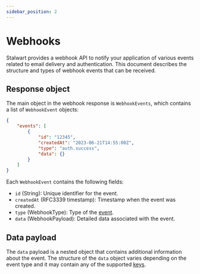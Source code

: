 ```yaml
---
sidebar_position: 2
---
```


# Webhooks

Stalwart provides a webhook API to notify your application of various events related to email delivery and authentication. This document describes the structure and types of webhook events that can be received.

## Response object

The main object in the webhook response is `WebhookEvents`, which contains a list of `WebhookEvent` objects:

```json
{
    "events": [
        {
            "id": "12345",
            "createdAt": "2023-06-21T14:55:00Z",
            "type": "auth.success",
            "data": {}
        }
    ]
}
```

Each `WebhookEvent` contains the following fields:

- `id` (String): Unique identifier for the event.
- `createdAt` (RFC3339 timestamp): Timestamp when the event was created.
- `type` (WebhookType): Type of the [event](/docs/telemetry/events#event-types).
- `data` (WebhookPayload): Detailed data associated with the event.

## Data payload

The `data` payload is a nested object that contains additional information about the event. The structure of the `data` object varies depending on the event type and it may contain any of the supported [keys](/docs/telemetry/events#key-types).


